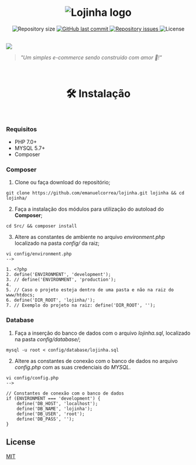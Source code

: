 <h1 align="center"><img alt="Lojinha logo" src="https://i.imgur.com/NBW46vP.png"></h1>

<p align="center">
  	<img alt="Repository size" src="https://img.shields.io/github/repo-size/emanuelcorrea/lojinha?labelColor=444444&color=56cfc5">
  	<a href="https://github.com/emanuelcorrea/lojinha/commits/master">
    	<img alt="GitHub last commit" src="https://img.shields.io/github/last-commit/emanuelcorrea/lojinha?labelColor=444444&color=56cfc5">
  	</a>
  	<a href="https://github.com/emanuelcorrea/lojinha/issues">
    	<img alt="Repository issues" src="https://img.shields.io/github/issues/emanuelcorrea/lojinha?labelColor=444444&color=56cfc5">
  	</a>
  	<img alt="License" src="https://img.shields.io/badge/license-MIT-brightgreen?labelColor=444444&color=56cfc5">
</p>
<br>

<a href="http://lojinha.emanuelcorrea.com.br" title="Visitar site">
  <img src="https://i.imgur.com/VYPCsw3.png">
</a>

> *"Um simples e-commerce sendo construído com amor 💙!"* 

<br>

<h1 align="center">🛠 Instalação</h1>
<br>


### Requisitos
- PHP 7.0+
- MYSQL 5.7+
- Composer

### Composer
1. Clone ou faça download do repositório;
```
git clone https://github.com/emanuelcorrea/lojinha.git lojinha && cd lojinha/
```

2. Faça a instalação dos módulos para utilização do autoload do **Composer**;
```
cd Src/ && composer install
```

3. Altere as constantes de ambiente no arquivo *environment.php* localizado na pasta *config/* da raiz;
```
vi config/environment.php
-->

1. <?php
2. define('ENVIRONMENT', 'development');
3. // define('ENVIRONMENT', 'production');
4.
5. // Caso o projeto esteja dentro de uma pasta e não na raiz do www/htdocs;
6. define('DIR_ROOT', 'lojinha/');
7. // Exemplo do projeto na raiz: define('DIR_ROOT', '');

```

### Database

1. Faça a inserção do banco de dados com o arquivo *lojinha.sql*, localizado na pasta *config/database/*;
```
mysql -u root < config/database/lojinha.sql
```

2. Altere as constantes de conexão com o banco de dados no arquivo *config.php* com as suas credenciais do *MYSQL*.
```
vi config/config.php
-->

// Constantes de conexão com o banco de dados
if (ENVIRONMENT === 'development') {
    define('DB_HOST', 'localhost');
    define('DB_NAME', 'lojinha');
    define('DB_USER', 'root');
    define('DB_PASS', '');
}
```

## License
[MIT](/license)
